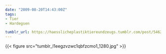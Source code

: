```yaml
---
date: "2009-08-20T14:43:00Z"
tags:
- Tier
- Hardegsen

tumblr_url: https://haesslicheplastiktiereundzeugs.tumblr.com/post/546281327
---
```

{{< figure src="tumblr_l1eegzvzwc1qbfzcmo1_1280.jpg" >}}
